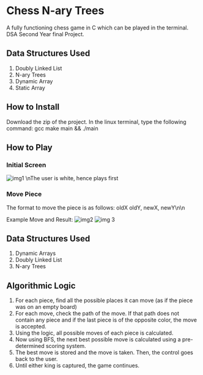 # Chess N-ary Trees

A fully functioning chess game in C which can be played in the terminal.
DSA Second Year final Project.

## Data Structures Used

1. Doubly Linked List
2. N-ary Trees
3. Dynamic Array
4. Static Array

## How to Install

Download the zip of the project.
In the linux terminal, type the following command:
gcc make main && ./main

## How to Play

### Initial Screen
![img1](https://user-images.githubusercontent.com/69706585/173981422-9dd15cba-8b8d-415f-9da2-bef4049703e7.png)
\nThe user is white, hence plays first

### Move Piece
The format to move the piece is as follows: oldX oldY, newX, newY\n\n

Example Move and Result:
![img2](https://user-images.githubusercontent.com/69706585/173981652-58122bf2-6d40-4aa7-bb38-dac8d9c946ca.png)
![img 3](https://user-images.githubusercontent.com/69706585/173981724-498fe2c4-dfa8-43f0-9bed-8418259d8957.png)


## Data Structures Used
1. Dynamic Arrays
2. Doubly Linked List
3. N-ary Trees

## Algorithmic Logic

1. For each piece, find all the possible places it can move (as if the piece was on an empty board)
2. For each move, check the path of the move. If that path does not contain any piece and if the last piece is of the opposite color, the move is accepted.
3. Using the logic, all possible moves of each piece is calculated.
4. Now using BFS, the next best possible move is calculated using a pre-determined scoring system.
5. The best move is stored and the move is taken. Then, the control goes back to the user.
6. Until either king is captured, the game continues.
